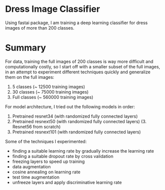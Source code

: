 # Dress Image Classifier
Using fastai package, I am training a deep learning classifier for dress images of more than 200 classes.

# Summary
For data, training the full images of 200 classes is way more difficult and computationally costly, so I start off with a smaller subset of the full images, in an attempt to experiment different techniques quickly and generalize them on the full images:
1. 5 classes (~ 12500 training images)
2. 30 classes (~ 75000 training images)
3. Full classes (~ 560000 training images)

For model architecture, I tried out the following models in order:
1. Pretrained resnet34 (with randomized fully connected layers)
2. Pretrained resnext50 (with randomized fully connected layers)
(3. Resnet56 from scratch)
4. Pretrained resnext101 (with randomized fully connected layers)

Some of the techniques I experimented:
- finding a suitable learning rate by gradually increase the learning rate
- finding a suitable dropout rate by cross validation
- freezing layers to speed up training
- data augmentation
- cosine annealing on learning rate
- test time augmentation
- unfreeze layers and apply discriminative learning rate
